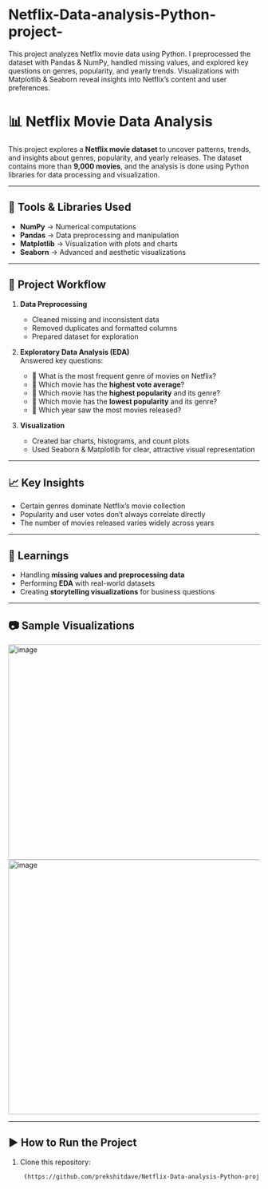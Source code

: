 # Netflix-Data-analysis-Python-project-
This project analyzes Netflix movie data using Python. I preprocessed the dataset with Pandas &amp; NumPy, handled missing values, and explored key questions on genres, popularity, and yearly trends. Visualizations with Matplotlib &amp; Seaborn reveal insights into Netflix’s content and user preferences.
# 📊 Netflix Movie Data Analysis  

This project explores a **Netflix movie dataset** to uncover patterns, trends, and insights about genres, popularity, and yearly releases. The dataset contains more than **9,000 movies**, and the analysis is done using Python libraries for data processing and visualization.  

---

## 🔧 Tools & Libraries Used  
- **NumPy** → Numerical computations  
- **Pandas** → Data preprocessing and manipulation  
- **Matplotlib** → Visualization with plots and charts  
- **Seaborn** → Advanced and aesthetic visualizations  

---

## 📂 Project Workflow  
1. **Data Preprocessing**  
   - Cleaned missing and inconsistent data  
   - Removed duplicates and formatted columns  
   - Prepared dataset for exploration  

2. **Exploratory Data Analysis (EDA)**  
   Answered key questions:  
   - 📌 What is the most frequent genre of movies on Netflix?  
   - 📌 Which movie has the **highest vote average**?  
   - 📌 Which movie has the **highest popularity** and its genre?  
   - 📌 Which movie has the **lowest popularity** and its genre?  
   - 📌 Which year saw the most movies released?  

3. **Visualization**  
   - Created bar charts, histograms, and count plots  
   - Used Seaborn & Matplotlib for clear, attractive visual representation  

---

## 📈 Key Insights  
- Certain genres dominate Netflix’s movie collection  
- Popularity and user votes don’t always correlate directly  
- The number of movies released varies widely across years  

---

## 🚀 Learnings  
- Handling **missing values and preprocessing data**  
- Performing **EDA** with real-world datasets  
- Creating **storytelling visualizations** for business questions  

---

## 📷 Sample Visualizations  
 <img width="564" height="431" alt="image" src="https://github.com/user-attachments/assets/cd88a328-8d32-4492-bee0-98ce952ea75a" />
<img width="506" height="510" alt="image" src="https://github.com/user-attachments/assets/7694654f-65a2-48df-a433-9eb2a28fa2ef" />

---

## ▶️ How to Run the Project  
1. Clone this repository:  
   ```bash
    (https://github.com/prekshitdave/Netflix-Data-analysis-Python-project-)
